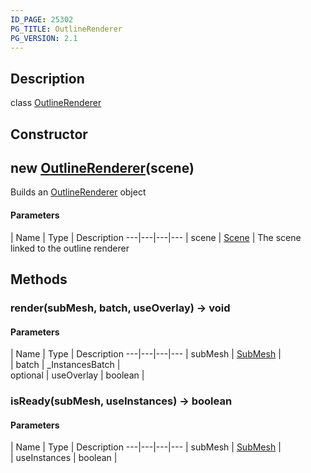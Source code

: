 ```yaml
---
ID_PAGE: 25302
PG_TITLE: OutlineRenderer
PG_VERSION: 2.1
---
```

## Description

class [OutlineRenderer](/classes/2.5/OutlineRenderer)



## Constructor

## new [OutlineRenderer](/classes/2.5/OutlineRenderer)(scene)

Builds an [OutlineRenderer](/classes/2.5/OutlineRenderer) object

#### Parameters
 | Name | Type | Description
---|---|---|---
 | scene | [Scene](/classes/2.5/Scene) |     The scene linked to the outline renderer

## Methods

### render(subMesh, batch, useOverlay) &rarr; void



#### Parameters
 | Name | Type | Description
---|---|---|---
 | subMesh | [SubMesh](/classes/2.5/SubMesh) |     
 | batch | _InstancesBatch |     
optional | useOverlay | boolean |     
### isReady(subMesh, useInstances) &rarr; boolean



#### Parameters
 | Name | Type | Description
---|---|---|---
 | subMesh | [SubMesh](/classes/2.5/SubMesh) |     
 | useInstances | boolean |     
